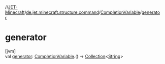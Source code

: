 //[JET-Minecraft](../../../index.md)/[de.jet.minecraft.structure.command](../index.md)/[CompletionVariable](index.md)/[generator](generator.md)

# generator

[jvm]\
val [generator](generator.md): [CompletionVariable](index.md).() -&gt; [Collection](https://kotlinlang.org/api/latest/jvm/stdlib/kotlin.collections/-collection/index.html)&lt;[String](https://kotlinlang.org/api/latest/jvm/stdlib/kotlin/-string/index.html)&gt;
